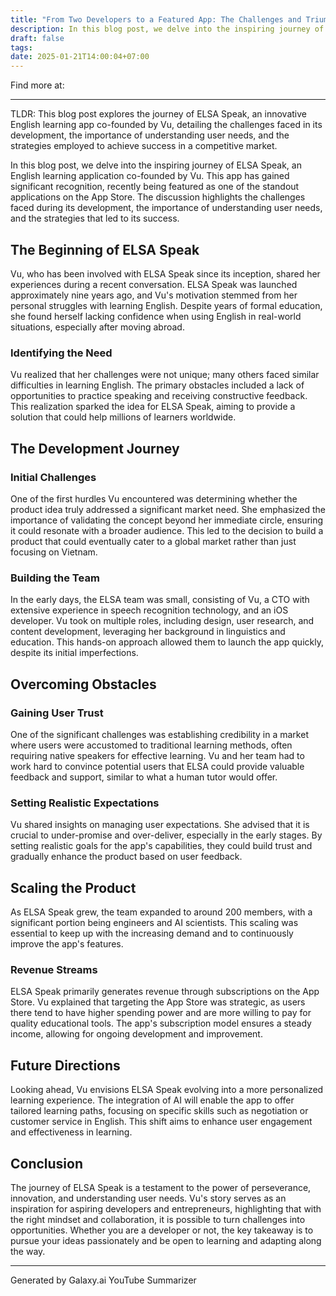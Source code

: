 ```yaml
---
title: "From Two Developers to a Featured App: The Challenges and Triumphs of ELSA Speak"
description: In this blog post, we delve into the inspiring journey of ELSA Speak, an English learning application co-founded by Vu. This app has gained significant recognition, recently being featured as one of the standout applications on the App Store. The discussion highlights the challenges faced during its development, the importance of understanding user needs, and the strategies that led to its success.
draft: false
tags: 
date: 2025-01-21T14:00:04+07:00
---
```

Find more at:

---


TLDR: This blog post explores the journey of ELSA Speak, an innovative English learning app co-founded by Vu, detailing the challenges faced in its development, the importance of understanding user needs, and the strategies employed to achieve success in a competitive market.



In this blog post, we delve into the inspiring journey of ELSA Speak, an English learning application co-founded by Vu. This app has gained significant recognition, recently being featured as one of the standout applications on the App Store. The discussion highlights the challenges faced during its development, the importance of understanding user needs, and the strategies that led to its success.

## The Beginning of ELSA Speak

Vu, who has been involved with ELSA Speak since its inception, shared her experiences during a recent conversation. ELSA Speak was launched approximately nine years ago, and Vu's motivation stemmed from her personal struggles with learning English. Despite years of formal education, she found herself lacking confidence when using English in real-world situations, especially after moving abroad.

### Identifying the Need

Vu realized that her challenges were not unique; many others faced similar difficulties in learning English. The primary obstacles included a lack of opportunities to practice speaking and receiving constructive feedback. This realization sparked the idea for ELSA Speak, aiming to provide a solution that could help millions of learners worldwide.

## The Development Journey

### Initial Challenges

One of the first hurdles Vu encountered was determining whether the product idea truly addressed a significant market need. She emphasized the importance of validating the concept beyond her immediate circle, ensuring it could resonate with a broader audience. This led to the decision to build a product that could eventually cater to a global market rather than just focusing on Vietnam.

### Building the Team

In the early days, the ELSA team was small, consisting of Vu, a CTO with extensive experience in speech recognition technology, and an iOS developer. Vu took on multiple roles, including design, user research, and content development, leveraging her background in linguistics and education. This hands-on approach allowed them to launch the app quickly, despite its initial imperfections.

## Overcoming Obstacles

### Gaining User Trust

One of the significant challenges was establishing credibility in a market where users were accustomed to traditional learning methods, often requiring native speakers for effective learning. Vu and her team had to work hard to convince potential users that ELSA could provide valuable feedback and support, similar to what a human tutor would offer.

### Setting Realistic Expectations

Vu shared insights on managing user expectations. She advised that it is crucial to under-promise and over-deliver, especially in the early stages. By setting realistic goals for the app's capabilities, they could build trust and gradually enhance the product based on user feedback.

## Scaling the Product

As ELSA Speak grew, the team expanded to around 200 members, with a significant portion being engineers and AI scientists. This scaling was essential to keep up with the increasing demand and to continuously improve the app's features.

### Revenue Streams

ELSA Speak primarily generates revenue through subscriptions on the App Store. Vu explained that targeting the App Store was strategic, as users there tend to have higher spending power and are more willing to pay for quality educational tools. The app's subscription model ensures a steady income, allowing for ongoing development and improvement.

## Future Directions

Looking ahead, Vu envisions ELSA Speak evolving into a more personalized learning experience. The integration of AI will enable the app to offer tailored learning paths, focusing on specific skills such as negotiation or customer service in English. This shift aims to enhance user engagement and effectiveness in learning.

## Conclusion

The journey of ELSA Speak is a testament to the power of perseverance, innovation, and understanding user needs. Vu's story serves as an inspiration for aspiring developers and entrepreneurs, highlighting that with the right mindset and collaboration, it is possible to turn challenges into opportunities. Whether you are a developer or not, the key takeaway is to pursue your ideas passionately and be open to learning and adapting along the way.

---
Generated by Galaxy.ai YouTube Summarizer
